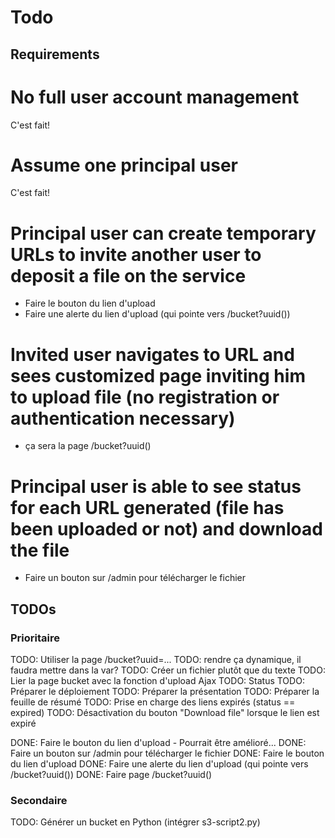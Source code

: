 # Todo

## Requirements

# No full user account management
C'est fait!

# Assume one principal user
C'est fait!

# Principal user can create temporary URLs to invite another user to deposit a file on the service

- Faire le bouton du lien d'upload
- Faire une alerte du lien d'upload (qui pointe vers /bucket?uuid())

# Invited user navigates to URL and sees customized page inviting him to upload file (no registration or authentication necessary)

- ça sera la page /bucket?uuid()

# Principal user is able to see status for each URL generated (file has been uploaded or not) and download the file

- Faire un bouton sur /admin pour télécharger le fichier

## TODOs

### Prioritaire
TODO: Utiliser la page /bucket?uuid=... 
TODO: rendre ça dynamique, il faudra mettre dans la var?
TODO: Créer un fichier plutôt que du texte
TODO: Lier la page bucket avec la fonction d'upload Ajax
TODO: Status
TODO: Préparer le déploiement
TODO: Préparer la présentation
TODO: Préparer la feuille de résumé
TODO: Prise en charge des liens expirés (status == expired)
TODO: Désactivation du bouton "Download file" lorsque le lien est expiré


DONE: Faire le bouton du lien d'upload - Pourrait être amélioré...
DONE: Faire un bouton sur /admin pour télécharger le fichier
DONE: Faire le bouton du lien d'upload
DONE: Faire une alerte du lien d'upload (qui pointe vers /bucket?uuid())
DONE: Faire page /bucket?uuid()

### Secondaire
TODO: Générer un bucket en Python (intégrer s3-script2.py)


